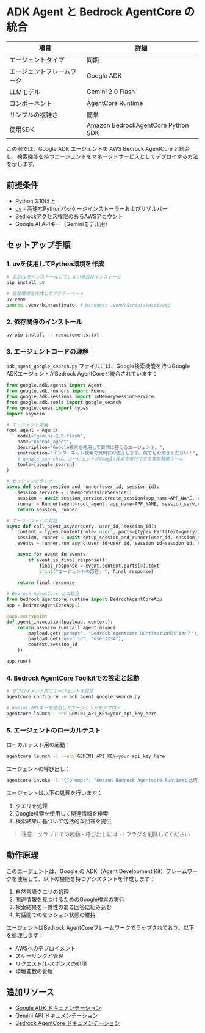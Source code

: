 # ADK Agent と Bedrock AgentCore の統合

| 項目                 | 詳細                                                                      |
|---------------------|---------------------------------------------------------------------------|
| エージェントタイプ      | 同期                                                                     |
| エージェントフレームワーク | Google ADK                                                               |
| LLMモデル           | Gemini 2.0 Flash                                                        |
| コンポーネント        | AgentCore Runtime                                                        |
| サンプルの複雑さ      | 簡単                                                                     |
| 使用SDK             | Amazon BedrockAgentCore Python SDK                                       |

この例では、Google ADK エージェントを AWS Bedrock AgentCore と統合し、検索機能を持つエージェントをマネージドサービスとしてデプロイする方法を示します。

## 前提条件

- Python 3.10以上
- [uv](https://github.com/astral-sh/uv) - 高速なPythonパッケージインストーラーおよびリゾルバー
- Bedrockアクセス権限のあるAWSアカウント
- Google AI APIキー（Geminiモデル用）

## セットアップ手順

### 1. uvを使用してPython環境を作成

```bash
# まだuvをインストールしていない場合はインストール
pip install uv

# 仮想環境を作成してアクティベート
uv venv
source .venv/bin/activate  # Windows: .venv\Scripts\activate
```

### 2. 依存関係のインストール

```bash
uv pip install -r requirements.txt
```

### 3. エージェントコードの理解

`adk_agent_google_search.py` ファイルには、Google検索機能を持つGoogle ADKエージェントがBedrock AgentCoreと統合されています：

```python
from google.adk.agents import Agent
from google.adk.runners import Runner
from google.adk.sessions import InMemorySessionService
from google.adk.tools import google_search
from google.genai import types
import asyncio

# エージェント定義
root_agent = Agent(
    model="gemini-2.0-flash", 
    name="openai_agent",
    description="Google検索を使用して質問に答えるエージェント。",
    instruction="インターネット検索で質問にお答えします。何でもお聞きください！",
    # google_searchは、エージェントがGoogle検索を実行できる事前構築ツール
    tools=[google_search]
)

# セッションとランナー
async def setup_session_and_runner(user_id, session_id):
    session_service = InMemorySessionService()
    session = await session_service.create_session(app_name=APP_NAME, user_id=user_id, session_id=session_id)
    runner = Runner(agent=root_agent, app_name=APP_NAME, session_service=session_service)
    return session, runner

# エージェントとの対話
async def call_agent_async(query, user_id, session_id):
    content = types.Content(role='user', parts=[types.Part(text=query)])
    session, runner = await setup_session_and_runner(user_id, session_id)
    events = runner.run_async(user_id=user_id, session_id=session_id, new_message=content)

    async for event in events:
        if event.is_final_response():
            final_response = event.content.parts[0].text
            print("エージェントの応答: ", final_response)
    
    return final_response

# Bedrock AgentCore との統合
from bedrock_agentcore.runtime import BedrockAgentCoreApp
app = BedrockAgentCoreApp()

@app.entrypoint
def agent_invocation(payload, context):
    return asyncio.run(call_agent_async(
        payload.get("prompt", "Bedrock Agentcore Runtimeとは何ですか？"), 
        payload.get("user_id", "user1234"), 
        context.session_id
    ))

app.run()
```

### 4. Bedrock AgentCore Toolkitでの設定と起動

```bash
# デプロイメント用にエージェントを設定
agentcore configure -e adk_agent_google_search.py

# Gemini APIキーを使用してエージェントをデプロイ
agentcore launch --env GEMINI_API_KEY=your_api_key_here
```

### 5. エージェントのローカルテスト

ローカルテスト用の起動：
```bash
agentcore launch -l --env GEMINI_API_KEY=your_api_key_here
```

エージェントの呼び出し：
```bash
agentcore invoke -l '{"prompt": "Amazon Bedrock Agentcore Runtimeとは何ですか？"}'
```

エージェントは以下の処理を行います：
1. クエリを処理
2. Google検索を使用して関連情報を検索
3. 検索結果に基づいて包括的な回答を提供

> 注意：クラウドでの起動・呼び出しには `-l` フラグを削除してください

## 動作原理

このエージェントは、Google の ADK（Agent Development Kit）フレームワークを使用して、以下の機能を持つアシスタントを作成します：

1. 自然言語クエリの処理
2. 関連情報を見つけるためのGoogle検索の実行
3. 検索結果を一貫性のある回答に組み込む
4. 対話間でのセッション状態の維持

エージェントはBedrock AgentCoreフレームワークでラップされており、以下を処理します：
- AWSへのデプロイメント
- スケーリングと管理
- リクエスト/レスポンスの処理
- 環境変数の管理

## 追加リソース

- [Google ADK ドキュメンテーション](https://github.com/google/adk)
- [Gemini API ドキュメンテーション](https://ai.google.dev/docs)
- [Bedrock AgentCore ドキュメンテーション](https://docs.aws.amazon.com/bedrock/latest/userguide/agents-core.html)